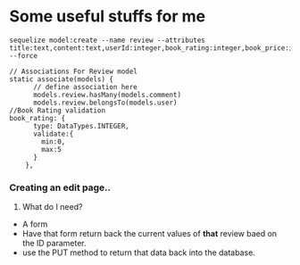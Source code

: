# Some useful stuffs for me
```
sequelize model:create --name review --attributes title:text,content:text,userId:integer,book_rating:integer,book_price:integer,img_url:text,category:text --force
```


```sequelize model:create --name review --attributes title:text,author:text,content:text,userId:integer,book_rating:integer,book_price:integer,img_url:text,category:text --force
// Associations For Review model
static associate(models) {
      // define association here
      models.review.hasMany(models.comment)
      models.review.belongsTo(models.user)
//Book Rating validation
book_rating: {
      type: DataTypes.INTEGER,
      validate:{
        min:0,
        max:5
      }
    },
```

### Creating an edit page..
1. What do I need? 
  * A form
  * Have that form return back the current values of **that** review baed on the ID parameter.
  * use the PUT method to return that data back into the database.
